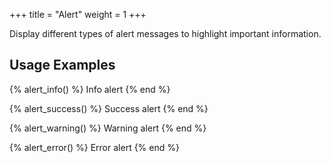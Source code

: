 +++
title = "Alert"
weight = 1
+++

Display different types of alert messages to highlight important information.

## Usage Examples

{% alert_info() %}
  Info alert
{% end %}

{% alert_success() %}
  Success alert
{% end %}

{% alert_warning() %}
  Warning alert
{% end %}

{% alert_error() %}
  Error alert
{% end %}
